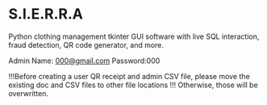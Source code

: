 # S.I.E.R.R.A
Python clothing management tkinter GUI software with live SQL interaction, fraud detection, QR code generator, and more. 

Admin Name: 000@gmail.com
Password:000

!!!Before creating a  user QR receipt and admin CSV file, please move the existing doc and CSV files to other file locations 
!!! Otherwise, those will be overwritten.

